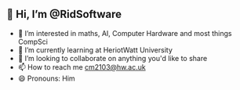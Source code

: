 **👋 Hi, I’m @RidSoftware**
--
- 👀 I’m interested in maths, AI, Computer Hardware and most things CompSci
- 🌱 I’m currently learning at HeriotWatt University
- 💞️ I’m looking to collaborate on anything you'd like to share
- 📫 How to reach me cm2103@hw.ac.uk
- 😄 Pronouns: Him


<!---
RidSoftware/RidSoftware is a ✨ special ✨ repository because its `README.md` (this file) appears on your GitHub profile.
You can click the Preview link to take a look at your changes.
--->
